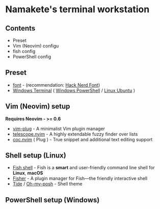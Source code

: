 # Namakete's terminal workstation

## Contents

- Preset
- Vim (Neovim) configu
- fish config
- PowerShell config

## Preset
- [font](https://github.com/ryanoasis/nerd-fonts#patched-fonts) - (recommendation: [Hack Nerd Font](https://github.com/ryanoasis/nerd-fonts/releases/download/v2.1.0/Hack.zip))
- [Windows Terminal](https://www.microsoft.com/en-US/p/windows-terminal/9n0dx20hk701?activetab=pivot:overviewtab) ( [Windows PowerShell](https://docs.microsoft.com/en-us/powershell/) / [Linux Ubuntu](https://www.microsoft.com/en-us/p/ubuntu/9nblggh4msv6#activetab=pivot:overviewtab) )
## Vim (Neovim) setup

**Requires Neovim - >= 0.6**

- [vim-plug](https://github.com/junegunn/vim-plug) - A minimalist Vim plugin manager
- [telescope.nvim](https://github.com/nvim-telescope/telescope.nvim) - A highly extendable fuzzy finder over lists
- [coc.nvim](https://github.com/neoclide/coc.nvim) ( Plug ) - True snippet and additional text editing support
## Shell setup (Linux)  
- [Fish shell](https://fishshell.com/) - Fish is a **smart** and user-friendly command line
shell for **Linux**, **macOS**
- [Fisher](https://github.com/jorgebucaran/fisher) - A plugin manager for Fish—the friendly interactive shell
- [Tide](https://github.com/IlanCosman/tide) / [Oh-my-posh](https://ohmyposh.dev/) - Shell theme
## PowerShell setup (Windows)
